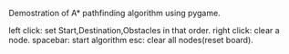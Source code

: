 Demostration of A* pathfinding algorithm using pygame.

left click: set Start,Destination,Obstacles in that order.
right click: clear a node.
spacebar: start algorithm
esc: clear all nodes(reset board).
